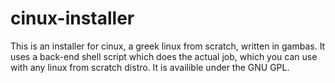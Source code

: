cinux-installer
===============

This is an installer for cinux, a greek linux from scratch, written in gambas. It uses a back-end shell script which does the actual job, which you can use with any linux from scratch distro. It is availible under the GNU GPL.